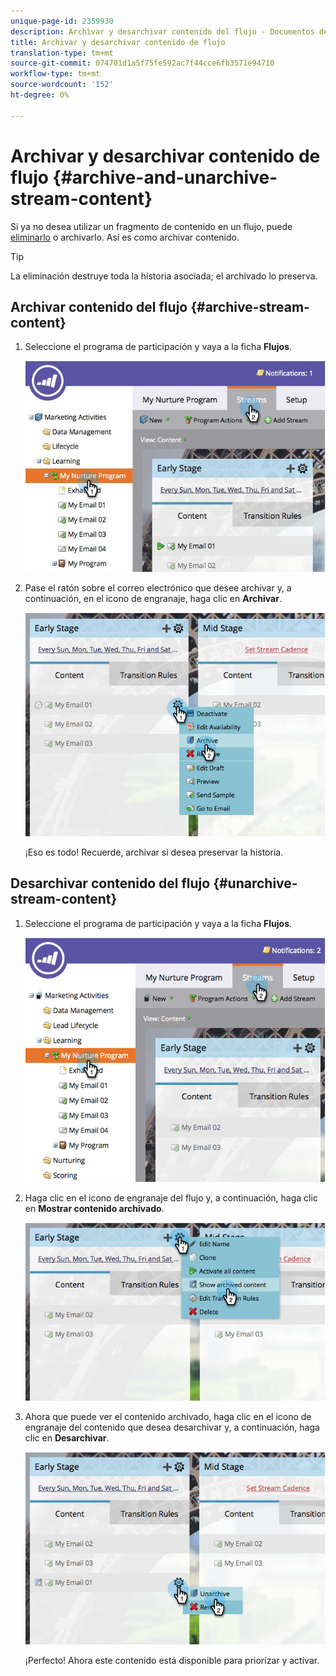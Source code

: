 ```yaml
---
unique-page-id: 2359930
description: Archivar y desarchivar contenido del flujo - Documentos de marketing - Documentación del producto
title: Archivar y desarchivar contenido de flujo
translation-type: tm+mt
source-git-commit: 074701d1a5f75fe592ac7f44cce6fb3571e94710
workflow-type: tm+mt
source-wordcount: '152'
ht-degree: 0%

---
```



# Archivar y desarchivar contenido de flujo {#archive-and-unarchive-stream-content}

Si ya no desea utilizar un fragmento de contenido en un flujo, puede [eliminarlo](/help/marketo/product-docs/email-marketing/drip-nurturing/using-stream-content/remove-stream-content.md) o archivarlo. Así es como archivar contenido.

>[!TIP]
>
>La eliminación destruye toda la historia asociada; el archivado lo preserva.

## Archivar contenido del flujo {#archive-stream-content}

1. Seleccione el programa de participación y vaya a la ficha **Flujos**.

   ![](assets/cloneasteam-4.jpg)

1. Pase el ratón sobre el correo electrónico que desee archivar y, a continuación, en el icono de engranaje, haga clic en **Archivar**.

   ![](assets/image2014-9-15-17-3a42-3a7.png)

   ¡Eso es todo! Recuerde, archivar si desea preservar la historia.

## Desarchivar contenido del flujo {#unarchive-stream-content}

1. Seleccione el programa de participación y vaya a la ficha **Flujos**.

   ![](assets/image2014-9-15-17-3a42-3a11.png)

1. Haga clic en el icono de engranaje del flujo y, a continuación, haga clic en **Mostrar contenido archivado**.

   ![](assets/image2014-9-15-17-3a42-3a15.png)

1. Ahora que puede ver el contenido archivado, haga clic en el icono de engranaje del contenido que desea desarchivar y, a continuación, haga clic en **Desarchivar**.

   ![](assets/image2014-9-15-17-3a42-3a24.png)

   ¡Perfecto! Ahora este contenido está disponible para priorizar y activar.
